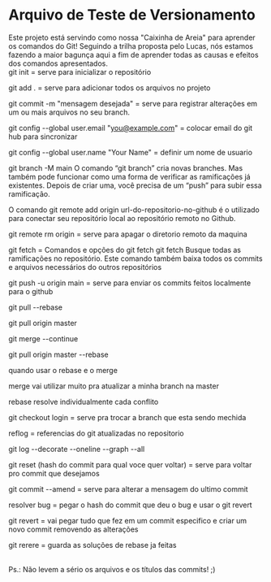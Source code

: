 # Arquivo de Teste de Versionamento 
Este projeto está servindo como nossa "Caixinha de Areia" para aprender os comandos do Git!
Seguindo a trilha proposta pelo Lucas, nós estamos fazendo a maior bagunça aqui a fim de aprender todas as causas e efeitos dos comandos apresentados. 
<br>git init = serve para inicializar o repositório 

git add . = serve para adicionar todos os arquivos no projeto

git commit -m "mensagem desejada" = serve para  registrar alterações em um ou mais arquivos no seu branch.

git config --global user.email "you@example.com" = colocar email do git hub para sincronizar

git config --global user.name "Your Name" = definir um nome de usuario

git branch -M main
O comando “git branch” cria novas branches. Mas também pode funcionar como uma forma 
de verificar as ramificações já existentes. Depois de criar uma, você precisa de um “push” para subir essa ramificação.

O comando git remote add origin url-do-repositorio-no-github é o utilizado para 
conectar seu repositório local ao repositório remoto no Github.

git remote rm origin = serve para apagar o diretorio remoto da maquina

git fetch = Comandos e opções do git fetch git fetch <remote> Busque todas as ramificações no repositório. 
Este comando também baixa todos os commits e arquivos necessários do outros repositórios

git push -u origin main = serve para enviar os commits feitos localmente para o github

git pull --rebase

git pull origin master

git merge --continue

git pull origin master --rebase

quando usar o rebase e o merge

merge vai utilizar muito pra atualizar a minha branch na master

rebase resolve individualmente cada conflito

 git checkout login = serve pra trocar a branch que esta sendo mechida	

reflog = referencias do git atualizadas no repositorio

git log --decorate --oneline --graph --all

git reset (hash do commit para qual voce quer voltar) = serve para voltar pro commit que desejamos

git commit --amend = serve para alterar a mensagem do ultimo commit

resolver bug = pegar o hash do commit que deu o bug e usar o git revert

git revert = vai pegar tudo que fez em um commit especifico e criar um novo commit removendo as alterações

git rerere = guarda as soluções de rebase ja feitas

</br>
Ps.: Não levem a sério os arquivos e os títulos das commits! ;)